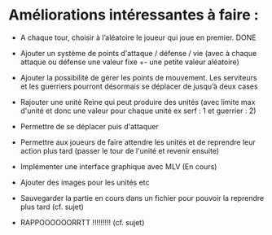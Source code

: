 # Améliorations intéressantes à faire :
- A chaque tour, choisir à l’aléatoire le joueur qui joue en premier. DONE
- Ajouter un système de points d'attaque / défense / vie (avec à chaque attaque ou défense une valeur fixe +- une petite valeur aléatoire)
- Ajouter la possibilité de gérer les points de mouvement. Les serviteurs et les guerriers pourront désormais se déplacer de jusqu’à deux cases
- Rajouter une unité Reine qui peut produire des unités (avec limite max d'unité et donc une valeur pour chaque unité ex serf : 1 et guerrier : 2)
- Permettre de se déplacer puis d'attaquer
- Permettre aux joueurs de faire attendre les unités et de reprendre leur action plus tard (passer le tour de l'unité et revenir ensuite)

- Implémenter une interface graphique avec MLV (En cours)
- Ajouter des images pour les unités etc

- Sauvegarder la partie en cours dans un fichier pour pouvoir la reprendre plus tard (cf. sujet)


- RAPPOOOOOORRTT !!!!!!!!! (cf. sujet)
